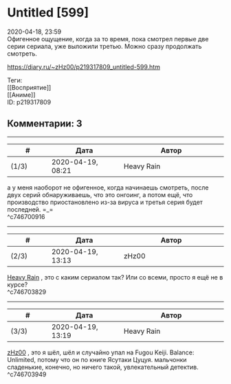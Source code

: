Untitled [599]
==============

  
2020-04-18, 23:59  
 Офигенное ощущение, когда за то время, пока смотрел первые две серии сериала, уже выложили третью. Можно сразу продолжать смотреть.   
  
<https://diary.ru/~zHz00/p219317809_untitled-599.htm>  
  
Теги:  
[[Восприятие]]  
[[Аниме]]  
ID: p219317809  


Комментарии: 3
--------------

  


---



|         #         |              Дата              |                     Автор                     |           ID           |
| --- | --- | --- | --- |
| (1/3) | 2020-04-19, 08:21 | Heavy Rain | c746700916 |

  
 а у меня наоборот не офигенное, когда начинаешь смотреть, после двух серий обнаруживаешь, что это онгоинг, а потом ещё, что производство приостановлено из-за вируса и третья серия будет последней. =\_=   
 ^c746700916

---



|         #         |              Дата              |                     Автор                     |           ID           |
| --- | --- | --- | --- |
| (2/3) | 2020-04-19, 13:13 | zHz00 | c746703829 |

  
  [Heavy Rain](http://kogacz.diary.ru "dear j ournal")  , это с каким сериалом так? Или со всеми, просто я ещё не в курсе?   
 ^c746703829

---



|         #         |              Дата              |                     Автор                     |           ID           |
| --- | --- | --- | --- |
| (3/3) | 2020-04-19, 13:19 | Heavy Rain | c746703949 |

  
  [zHz00](https://zHz00.diary.ru "Untitled")  , это я шёл, шёл и случайно упал на Fugou Keiji. Balance: Unlimited, потому что он по книге Ясутаки Цуцуя. мальчонки сладенькие, конечно, но ничего такой, увлекательный детектив.   
 ^c746703949